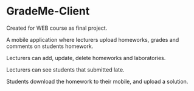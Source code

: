 # GradeMe-Client
Created for WEB course as final project.

A mobile application where lecturers upload homeworks, grades and comments on students homework.

Lecturers can add, update, delete homeworks and laboratories.

Lecturers can see students that submitted late.

Students download the homework to their mobile, and upload a solution.
